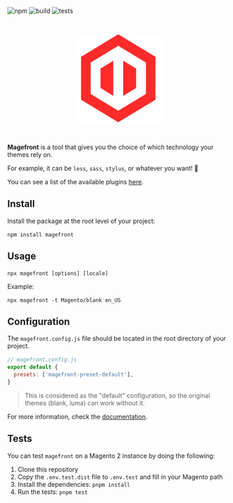 ![npm](https://img.shields.io/npm/v/magefront) ![build](https://img.shields.io/github/actions/workflow/status/ubermanu/magefront/build.yml?branch=main) ![tests](https://img.shields.io/github/actions/workflow/status/ubermanu/magefront/ci.yml?branch=main&label=tests)

<br>
<p align="center">
    <img src="identity/magefront-logo.svg" alt width="200">
</p>
<br>

**Magefront** is a tool that gives you the choice of which technology your themes rely on.

For example, it can be `less`, `sass`, `stylus`, or whatever you want! 🚀

You can see a list of the available plugins [here](https://ubermanu.github.io/magefront/#/plugins).

## Install

Install the package at the root level of your project:

    npm install magefront

## Usage

    npx magefront [options] [locale]

Example:

    npx magefront -t Magento/blank en_US

## Configuration

The `magefront.config.js` file should be located in the root directory of your project.

```js
// magefront.config.js
export default {
  presets: ['magefront-preset-default'],
}
```

> This is considered as the "default" configuration,
> so the original themes (blank, luma) can work without it.

For more information, check the [documentation](https://ubermanu.github.io/magefront/).

## Tests

You can test `magefront` on a Magento 2 instance by doing the following:

1. Clone this repository
2. Copy the `.env.test.dist` file to `.env.test` and fill in your Magento path
3. Install the dependencies: `pnpm install`
4. Run the tests: `pnpm test`
